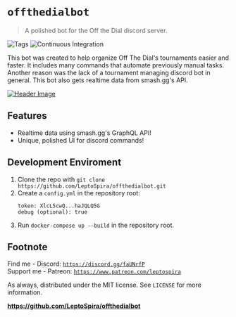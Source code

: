 # `offthedialbot`
> A polished bot for the Off the Dial discord server.

![Tags][tag-image] ![Continuous Integration](https://github.com/LeptoSpira/offthedialbot/workflows/Continuous%20Integration/badge.svg)

This bot was created to help organize Off The Dial's tournaments easier and faster. It includes many commands that automate previously manual tasks. Another reason was the lack of a tournament managing discord bot in general. This bot also gets realtime data from smash.gg's API.

[![Header Image](offthedialbanner.png)](https://discord.gg/xWkx8SZ)

## Features
- Realtime data using smash.gg's GraphQL API!
- Unique, polished UI for discord commands!

<!--
## Usage
![Example Output][example-output] <!-- Picture of someone using the help command -->

## Development Enviroment
1. Clone the repo with `git clone https://github.com/LeptoSpira/offthedialbot.git`
2. Create a `config.yml` in the repository root:
   ```
   token: XlcL5cwQ...haJQLQ5G
   debug (optional): true
   ```
3. Run `docker-compose up --build` in the repository root.

## Footnote
Find me - Discord: [`https://discord.gg/faUNrfP`](https://discord.gg/faUNrfP)  
Support me - Patreon: [`https://www.patreon.com/leptospira`](https://www.patreon.com/leptospira)  

As always, distributed under the MIT license. See `LICENSE` for more information.

**https://github.com/LeptoSpira/offthedialbot**

<!-- Markdown link & img dfn's -->
[tag-image]: https://img.shields.io/github/license/LeptoSpira/offthedialbot.svg
[example-output]: https://github.com/LeptoSpira/offthedialbot/example-output.png
